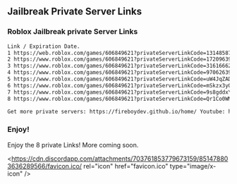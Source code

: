 ## Jailbreak Private Server Links

### Roblox Jailbreak private Server Links

```markdown
Link / Expiration Date.
1 https://web.roblox.com/games/606849621?privateServerLinkCode=13148587866991265804080825553921 / Never
2 https://www.roblox.com/games/606849621?privateServerLinkCode=17209639919436625654173542951698 / Never
3 https://www.roblox.com/games/606849621?privateServerLinkCode=31616662026829630705157471571566 / Never
4 https://www.roblox.com/games/606849621?privateServerLinkCode=97062639383391309354565342124277 / Never
5 https://www.roblox.com/games/606849621?privateServerLinkCode=uW4JqZADQiIRiS4EUMXs5M7enXK-L1mS / Never
6 https://www.roblox.com/games/606849621?privateServerLinkCode=mSkzx3yQblOCeShwRzDKhOo4SEq0gIEB / Never
7 https://www.roblox.com/games/606849621?privateServerLinkCode=9s8gddxYtxdp3b0mXpib2TZtI2FDby0g / Never
8 https://www.roblox.com/games/606849621?privateServerLinkCode=Qr1Co0WMT2UwnnQCV-tiSLTA-cYTIXs_ / 2 july 2021

Get more private servers: https://fireboydev.github.io/home/ Youtube: http://animacao.tk/
```

### Enjoy!

Enjoy the 8 private Links! More coming soon.

<https://cdn.discordapp.com/attachments/703761853779673159/851478803636289566/favicon.ico/ rel="icon" href="favicon.ico" type="image/x-icon" />
